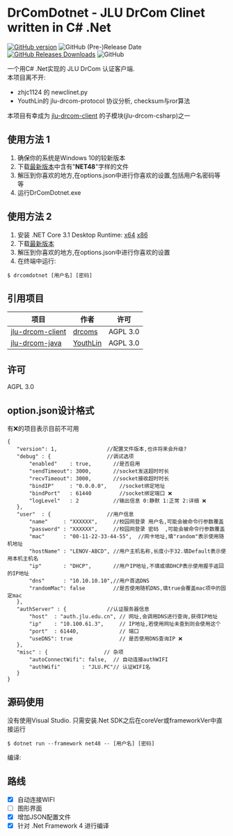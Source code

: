 # DrComDotnet - JLU DrCom Clinet written in C# .Net

[![GitHub version](https://img.shields.io/github/v/release/leviolet/DrComDotnet?include_prereleases&style=flat-square)](https://github.com/leviolet/DrComDotnet/releases/)
![GitHub (Pre-)Release Date](https://img.shields.io/github/release-date-pre/leviolet/DrComDotnet?style=flat-square)
[![GitHub Releases Downloads](https://img.shields.io/github/downloads/leviolet/DrComDotnet/total?style=flat-square&color=blue)](https://github.com/leviolet/DrComDotnet/releases/latest)
![GitHub](https://img.shields.io/github/license/leviolet/DrComDotnet?color=blue&style=flat-square)

一个用C# .Net实现的 JLU DrCom 认证客户端.  
本项目离不开:  
- zhjc1124 的 newclinet.py
- YouthLin的 jlu-drcom-protocol 协议分析, checksum与ror算法

本项目有幸成为 [jlu-drcom-client](https://github.com/drcoms/jlu-drcom-client) 的子模块(jlu-drcom-csharp)之一


## 使用方法 1

1. 确保你的系统是Windows 10的较新版本
2. 下载[最新版本](https://github.com/leviolet/DrComDotnet/releases/latest)中含有"**NET48**"字样的文件
3. 解压到你喜欢的地方,在options.json中进行你喜欢的设置,包括用户名密码等等
4. 运行DrComDotnet.exe

## 使用方法 2

1. 安装 .NET Core 3.1 Desktop Runtime: [x64](https://dotnet.microsoft.com/download/dotnet-core/thank-you/runtime-desktop-3.1.7-windows-x64-installer) [x86](https://dotnet.microsoft.com/download/dotnet-core/thank-you/runtime-desktop-3.1.7-windows-x86-installer)
2. 下载[最新版本](https://github.com/leviolet/DrComDotnet/releases/latest)
3. 解压到你喜欢的地方,在options.json中进行你喜欢的设置
4. 在终端中运行:  
 ```Shell 
 $ drcomdotnet [用户名] [密码]
 ```

## 引用项目

| 项目                                                                                    | 作者                                    | 许可     |
| --------------------------------------------------------------------------------------- | --------------------------------------- | -------- |
| [jlu-drcom-client](https://github.com/drcoms/jlu-drcom-client)                          | [drcoms](YouthLindrcoms)                | AGPL 3.0 |
| [jlu-drcom-java](https://github.com/drcoms/jlu-drcom-client/tree/master/jlu-drcom-java) | [YouthLin](https://github.com/YouthLin) | AGPL 3.0 |

## 许可

AGPL 3.0

## option.json设计格式

有❌的项目表示目前不可用

```JSONC
{
   "version": 1,                //配置文件版本,也许将来会升级?
   "debug" : {                  //调试选项
       "enabled"    : true,       //是否启用
       "sendTimeout": 3000,       //socket发送超时时长
       "recvTimeout": 3000,       //socket接收超时时长
       "bindIP"     : "0.0.0.0",    //socket绑定地址
       "bindPort"   : 61440         //socket绑定端口 ❌
       "logLevel"   : 2           //输出信息 0:静默 1:正常 2:详细 ❌
   },
   "user"  : {                  //用户信息
       "name"     : "XXXXXX",     //校园网登录 用户名,可能会被命令行参数覆盖
       "password" : "XXXXXX",     //校园网登录 密码  ,可能会被命令行参数覆盖
       "mac"      : "00-11-22-33-44-55",  //网卡地址,填"random"表示使用随机地址
       "hostName" : "LENOV-ABCD", //用户主机名称,长度小于32.填Default表示使用本机主机名
       "ip"       : "DHCP",       //用户IP地址,不填或填DHCP表示使用握手返回的IP地址
       "dns"      : "10.10.10.10",//用户首选DNS
       "randomMac": false         //是否使用随机DNS,填true会覆盖mac项中的固定mac
   },
   "authServer" : {             //认证服务器信息
       "host"  : "auth.jlu.edu.cn", // 网址,会调用DNS进行查询,获得IP地址
       "ip"    : "10.100.61.3",     // IP地址,若使用网址未查到则会使用这个
       "port"  : 61440,             // 端口
       "useDNS": true               // 是否使用DNS查询IP ❌
   },
   "misc" : {                  // 杂项
       "autoConnectWifi": false,  // 自动连接authWIFI
       "authWifi"       : "JLU.PC"// 认证WIFI名
   }
}
```

## 源码使用

没有使用Visual Studio. 只需安装.Net SDK之后在coreVer或frameworkVer中直接运行 

```Shell 
$ dotnet run --framework net48 -- [用户名] [密码]
```

编译: 

## 路线

- [x] 自动连接WIFI
- [ ] 图形界面
- [x] 增加JSON配置文件
- [x] 针对 .Net Framework 4 进行编译